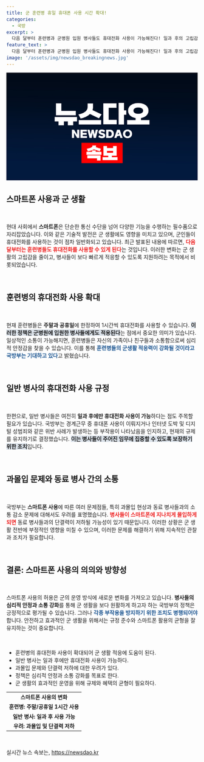 ```yaml
---
title: 군 훈련병 휴일 휴대폰 사용 시간 확대!
categories:
  - 국방
excerpt: >
  다음 달부터 훈련병과 군병원 입원 병사들도 휴대전화 사용이 가능해진다! 일과 후의 고립감을 줄이고 군 생활 적응을 도울 전망, 하지만 전면 허용에는 여전히 우려가 존재한다. 클릭해서 자세히 알아보세요!
feature_text: >
  다음 달부터 훈련병과 군병원 입원 병사들도 휴대전화 사용이 가능해진다! 일과 후의 고립감을 줄이고 군 생활 적응을 도울 전망, 하지만 전면 허용에는 여전히 우려가 존재한다. 클릭해서 자세히 알아보세요!
image: '/assets/img/newsdao_breakingnews.jpg'
---
```


<p><img src="/assets/img/newsdao_breakingnews.jpg" alt="bookingtag 속보" /></p>

<h2 data-ke-size="size26">스마트폰 사용과 군 생활</h2>

<p data-ke-size="size16">&nbsp;</p>

<p>현대 사회에서 <b>스마트폰</b>은 단순한 통신 수단을 넘어 다양한 기능을 수행하는 필수품으로 자리잡았습니다. 이와 같은 기술적 발전은 군 생활에도 영향을 미치고 있으며, 군인들이 휴대전화를 사용하는 것이 점차 일반화되고 있습니다. 최근 발표된 내용에 따르면, <b><span style="color: #ee2323;">다음 달부터는 훈련병들도 휴대전화를 사용할 수 있게 된다</span></b>는 것입니다. 이러한 변화는 군 생활의 고립감을 줄이고, 병사들이 보다 빠르게 적응할 수 있도록 지원하려는 목적에서 비롯되었습니다. </p>

<p data-ke-size="size16">&nbsp;</p>

<h2 data-ke-size="size26">훈련병의 휴대전화 사용 확대</h2>

<p data-ke-size="size16">&nbsp;</p>

<p>현재 훈련병들은 <b>주말과 공휴일</b>에 한정하여 1시간씩 휴대전화를 사용할 수 있습니다. <b><span style="background-color: #21538527;">이러한 정책은 군병원에 입원한 병사들에게도 적용된다</span></b>는 점에서 중요한 의미가 있습니다. 일상적인 소통이 가능해지면, 훈련병들은 자신의 가족이나 친구들과 소통함으로써 심리적 안정감을 찾을 수 있습니다. 이를 통해 <b><span style="color: #1a5490;">훈련병들의 군생활 적응력이 강화될 것이라고 국방부는 기대하고 있다</span></b>고 밝혔습니다. </p>

<p data-ke-size="size16">&nbsp;</p>

<h2 data-ke-size="size26">일반 병사의 휴대전화 사용 규정</h2>

<p data-ke-size="size16">&nbsp;</p>

<p>한편으로, 일반 병사들은 여전히 <b>일과 후에만 휴대전화 사용이 가능</b>하다는 점도 주목할 필요가 있습니다. 국방부는 경계근무 중 휴대폰 사용이 이뤄지거나 인터넷 도박 및 디지털 성범죄와 같은 위반 사례가 발생하는 등 부작용이 나타났음을 인지하고, 현재의 규제를 유지하기로 결정했습니다. <b><span style="background-color: #21538527;">이는 병사들이 주어진 임무에 집중할 수 있도록 보장하기 위한 조치</span></b>입니다. </p>

<p data-ke-size="size16">&nbsp;</p>

<h2 data-ke-size="size26">과몰입 문제와 동료 병사 간의 소통</h2>

<p data-ke-size="size16">&nbsp;</p>

<p>국방부는 <b>스마트폰 사용</b>에 따른 여러 문제점들, 특히 과몰입 현상과 동료 병사들과의 소통 감소 문제에 대해서도 우려를 표명했습니다. <b><span style="color: #ee2323;">병사들이 스마트폰에 지나치게 몰입하게 되면</span></b> 동료 병사들과의 단결력이 저하될 가능성이 있기 때문입니다. 이러한 상황은 군 생활 전반에 부정적인 영향을 미칠 수 있으며, 이러한 문제를 해결하기 위해 지속적인 관찰과 조치가 필요합니다. </p>

<p data-ke-size="size16">&nbsp;</p>

<h2 data-ke-size="size26">결론: 스마트폰 사용의 의의와 방향성</h2>

<p data-ke-size="size16">&nbsp;</p>

<p>스마트폰 사용의 허용은 군의 운영 방식에 새로운 변화를 가져오고 있습니다. <b>병사들의 심리적 안정과 소통 강화</b>를 통해 군 생활을 보다 원활하게 하고자 하는 국방부의 정책은 긍정적으로 평가될 수 있습니다. 그러나 <b><span style="color: #1a5490;">각종 부작용을 방지하기 위한 조치도 병행되어야</span></b> 합니다. 안전하고 효과적인 군 생활을 위해서는 규정 준수와 스마트폰 활용의 균형을 잘 유지하는 것이 중요합니다. </p>

<p data-ke-size="size16">&nbsp;</p>

<ul>
  <li>훈련병의 휴대전화 사용이 확대되어 군 생활 적응에 도움이 된다.</li>
  <li>일반 병사는 일과 후에만 휴대전화 사용이 가능하다.</li>
  <li>과몰입 문제와 단결력 저하에 대한 우려가 있다.</li>
  <li>정책은 심리적 안정과 소통 강화를 목표로 한다.</li>
  <li>군 생활의 효과적인 운영을 위해 규제와 혜택의 균형이 필요하다.</li>
</ul>

<table style="width: 100%;">
  <tr>
    <td style="text-align: center; height: 17px;"><b>스마트폰 사용의 변화</b></td>
  </tr>
  <tr>
    <td style="text-align: center; height: 17px;"><b>훈련병: 주말/공휴일 1시간 사용</b></td>
  </tr>
  <tr>
    <td style="text-align: center; height: 17px;"><b>일반 병사: 일과 후 사용 가능</b></td>
  </tr>
  <tr>
    <td style="text-align: center; height: 17px;"><b>우려: 과몰입 및 단결력 저하</b></td>
  </tr>
</table>

<p data-ke-size="size16">&nbsp;</p>
실시간 뉴스 속보는, <a href="https://newsdao.kr" rel="dofollow">https://newsdao.kr</a>


